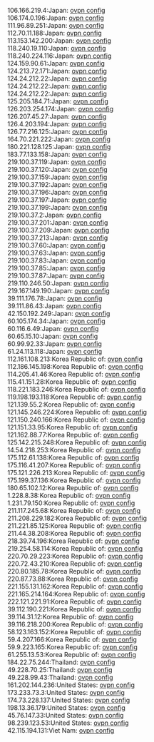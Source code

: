 106.166.219.4:Japan: [ovpn config](vpn/106_166_219_4.ovpn)  
106.174.0.196:Japan: [ovpn config](vpn/106_174_0_196.ovpn)  
111.96.89.251:Japan: [ovpn config](vpn/111_96_89_251.ovpn)  
112.70.11.188:Japan: [ovpn config](vpn/112_70_11_188.ovpn)  
113.153.142.200:Japan: [ovpn config](vpn/113_153_142_200.ovpn)  
118.240.19.110:Japan: [ovpn config](vpn/118_240_19_110.ovpn)  
118.240.224.116:Japan: [ovpn config](vpn/118_240_224_116.ovpn)  
124.159.90.61:Japan: [ovpn config](vpn/124_159_90_61.ovpn)  
124.213.72.171:Japan: [ovpn config](vpn/124_213_72_171.ovpn)  
124.24.212.22:Japan: [ovpn config](vpn/124_24_212_22.ovpn)  
124.24.212.22:Japan: [ovpn config](vpn/124_24_212_22.ovpn)  
124.24.212.22:Japan: [ovpn config](vpn/124_24_212_22.ovpn)  
125.205.184.71:Japan: [ovpn config](vpn/125_205_184_71.ovpn)  
126.203.254.174:Japan: [ovpn config](vpn/126_203_254_174.ovpn)  
126.207.45.27:Japan: [ovpn config](vpn/126_207_45_27.ovpn)  
126.4.203.194:Japan: [ovpn config](vpn/126_4_203_194.ovpn)  
126.77.216.125:Japan: [ovpn config](vpn/126_77_216_125.ovpn)  
164.70.221.222:Japan: [ovpn config](vpn/164_70_221_222.ovpn)  
180.221.128.125:Japan: [ovpn config](vpn/180_221_128_125.ovpn)  
183.77.133.158:Japan: [ovpn config](vpn/183_77_133_158.ovpn)  
219.100.37.119:Japan: [ovpn config](vpn/219_100_37_119.ovpn)  
219.100.37.120:Japan: [ovpn config](vpn/219_100_37_120.ovpn)  
219.100.37.159:Japan: [ovpn config](vpn/219_100_37_159.ovpn)  
219.100.37.192:Japan: [ovpn config](vpn/219_100_37_192.ovpn)  
219.100.37.196:Japan: [ovpn config](vpn/219_100_37_196.ovpn)  
219.100.37.197:Japan: [ovpn config](vpn/219_100_37_197.ovpn)  
219.100.37.199:Japan: [ovpn config](vpn/219_100_37_199.ovpn)  
219.100.37.2:Japan: [ovpn config](vpn/219_100_37_2.ovpn)  
219.100.37.201:Japan: [ovpn config](vpn/219_100_37_201.ovpn)  
219.100.37.209:Japan: [ovpn config](vpn/219_100_37_209.ovpn)  
219.100.37.213:Japan: [ovpn config](vpn/219_100_37_213.ovpn)  
219.100.37.60:Japan: [ovpn config](vpn/219_100_37_60.ovpn)  
219.100.37.63:Japan: [ovpn config](vpn/219_100_37_63.ovpn)  
219.100.37.83:Japan: [ovpn config](vpn/219_100_37_83.ovpn)  
219.100.37.85:Japan: [ovpn config](vpn/219_100_37_85.ovpn)  
219.100.37.87:Japan: [ovpn config](vpn/219_100_37_87.ovpn)  
219.110.246.50:Japan: [ovpn config](vpn/219_110_246_50.ovpn)  
219.167.149.190:Japan: [ovpn config](vpn/219_167_149_190.ovpn)  
39.111.176.78:Japan: [ovpn config](vpn/39_111_176_78.ovpn)  
39.111.86.43:Japan: [ovpn config](vpn/39_111_86_43.ovpn)  
42.150.192.249:Japan: [ovpn config](vpn/42_150_192_249.ovpn)  
60.105.174.34:Japan: [ovpn config](vpn/60_105_174_34.ovpn)  
60.116.6.49:Japan: [ovpn config](vpn/60_116_6_49.ovpn)  
60.65.15.10:Japan: [ovpn config](vpn/60_65_15_10.ovpn)  
60.99.92.33:Japan: [ovpn config](vpn/60_99_92_33.ovpn)  
61.24.113.118:Japan: [ovpn config](vpn/61_24_113_118.ovpn)  
112.161.108.213:Korea Republic of: [ovpn config](vpn/112_161_108_213.ovpn)  
112.186.145.198:Korea Republic of: [ovpn config](vpn/112_186_145_198.ovpn)  
114.205.41.46:Korea Republic of: [ovpn config](vpn/114_205_41_46.ovpn)  
115.41.151.28:Korea Republic of: [ovpn config](vpn/115_41_151_28.ovpn)  
118.221.183.246:Korea Republic of: [ovpn config](vpn/118_221_183_246.ovpn)  
119.198.193.118:Korea Republic of: [ovpn config](vpn/119_198_193_118.ovpn)  
121.139.55.2:Korea Republic of: [ovpn config](vpn/121_139_55_2.ovpn)  
121.145.246.224:Korea Republic of: [ovpn config](vpn/121_145_246_224.ovpn)  
121.150.240.166:Korea Republic of: [ovpn config](vpn/121_150_240_166.ovpn)  
121.151.33.95:Korea Republic of: [ovpn config](vpn/121_151_33_95.ovpn)  
121.162.88.77:Korea Republic of: [ovpn config](vpn/121_162_88_77.ovpn)  
125.142.215.248:Korea Republic of: [ovpn config](vpn/125_142_215_248.ovpn)  
14.54.218.253:Korea Republic of: [ovpn config](vpn/14_54_218_253.ovpn)  
175.112.61.138:Korea Republic of: [ovpn config](vpn/175_112_61_138.ovpn)  
175.116.41.207:Korea Republic of: [ovpn config](vpn/175_116_41_207.ovpn)  
175.121.226.213:Korea Republic of: [ovpn config](vpn/175_121_226_213.ovpn)  
175.199.37.136:Korea Republic of: [ovpn config](vpn/175_199_37_136.ovpn)  
180.65.102.12:Korea Republic of: [ovpn config](vpn/180_65_102_12.ovpn)  
1.228.8.38:Korea Republic of: [ovpn config](vpn/1_228_8_38.ovpn)  
1.231.79.150:Korea Republic of: [ovpn config](vpn/1_231_79_150.ovpn)  
211.117.245.68:Korea Republic of: [ovpn config](vpn/211_117_245_68.ovpn)  
211.208.229.182:Korea Republic of: [ovpn config](vpn/211_208_229_182.ovpn)  
211.221.85.125:Korea Republic of: [ovpn config](vpn/211_221_85_125.ovpn)  
211.44.38.208:Korea Republic of: [ovpn config](vpn/211_44_38_208.ovpn)  
218.39.74.196:Korea Republic of: [ovpn config](vpn/218_39_74_196.ovpn)  
219.254.58.114:Korea Republic of: [ovpn config](vpn/219_254_58_114.ovpn)  
220.70.29.223:Korea Republic of: [ovpn config](vpn/220_70_29_223.ovpn)  
220.72.43.210:Korea Republic of: [ovpn config](vpn/220_72_43_210.ovpn)  
220.80.185.78:Korea Republic of: [ovpn config](vpn/220_80_185_78.ovpn)  
220.87.73.88:Korea Republic of: [ovpn config](vpn/220_87_73_88.ovpn)  
221.155.131.162:Korea Republic of: [ovpn config](vpn/221_155_131_162.ovpn)  
221.165.214.164:Korea Republic of: [ovpn config](vpn/221_165_214_164.ovpn)  
222.121.221.91:Korea Republic of: [ovpn config](vpn/222_121_221_91.ovpn)  
39.112.190.221:Korea Republic of: [ovpn config](vpn/39_112_190_221.ovpn)  
39.114.31.12:Korea Republic of: [ovpn config](vpn/39_114_31_12.ovpn)  
39.116.218.200:Korea Republic of: [ovpn config](vpn/39_116_218_200.ovpn)  
58.123.163.152:Korea Republic of: [ovpn config](vpn/58_123_163_152.ovpn)  
59.4.207.166:Korea Republic of: [ovpn config](vpn/59_4_207_166.ovpn)  
59.9.223.165:Korea Republic of: [ovpn config](vpn/59_9_223_165.ovpn)  
61.255.13.53:Korea Republic of: [ovpn config](vpn/61_255_13_53.ovpn)  
184.22.75.244:Thailand: [ovpn config](vpn/184_22_75_244.ovpn)  
49.228.70.25:Thailand: [ovpn config](vpn/49_228_70_25.ovpn)  
49.228.99.43:Thailand: [ovpn config](vpn/49_228_99_43.ovpn)  
161.202.144.236:United States: [ovpn config](vpn/161_202_144_236.ovpn)  
173.233.73.3:United States: [ovpn config](vpn/173_233_73_3.ovpn)  
174.73.228.137:United States: [ovpn config](vpn/174_73_228_137.ovpn)  
198.13.36.179:United States: [ovpn config](vpn/198_13_36_179.ovpn)  
45.76.147.33:United States: [ovpn config](vpn/45_76_147_33.ovpn)  
98.239.123.53:United States: [ovpn config](vpn/98_239_123_53.ovpn)  
42.115.194.131:Viet Nam: [ovpn config](vpn/42_115_194_131.ovpn)  
